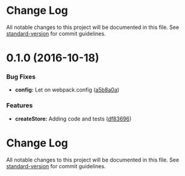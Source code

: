 # Change Log

All notable changes to this project will be documented in this file. See [standard-version](https://github.com/conventional-changelog/standard-version) for commit guidelines.

<a name="0.1.0"></a>
# 0.1.0 (2016-10-18)


### Bug Fixes

* **config:** Let on webpack.config ([a5b8a0a](https://github.com/iskandersierra/rxstore/commit/a5b8a0a))


### Features

* **createStore:** Adding code and tests ([df83696](https://github.com/iskandersierra/rxstore/commit/df83696))



# Change Log

All notable changes to this project will be documented in this file. See [standard-version](https://github.com/conventional-changelog/standard-version) for commit guidelines.

